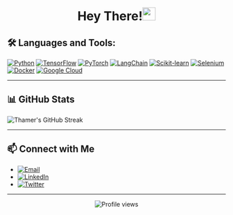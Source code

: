 <h1 align="center">Hey There!<img src="https://media.giphy.com/media/hvRJCLFzcasrR4ia7z/giphy.gif" width="30"></h1>



## 🛠 Languages and Tools:

[![Python](https://img.shields.io/badge/-Python-3776AB?style=flat&logo=python&logoColor=white)](https://www.python.org/)
[![TensorFlow](https://img.shields.io/badge/-TensorFlow-FF6F00?style=flat&logo=tensorflow&logoColor=white)](https://www.tensorflow.org/)
[![PyTorch](https://img.shields.io/badge/-PyTorch-EE4C2C?style=flat&logo=pytorch&logoColor=white)](https://pytorch.org/)
[![LangChain](https://img.shields.io/badge/-LangChain-007ACC?style=flat)](https://langchain.com/)
[![Scikit-learn](https://img.shields.io/badge/-Scikit_learn-F7931E?style=flat&logo=scikit-learn&logoColor=white)](https://scikit-learn.org/)
[![Selenium](https://img.shields.io/badge/-Selenium-43B02A?style=flat&logo=selenium&logoColor=white)](https://www.selenium.dev/)
[![Docker](https://img.shields.io/badge/-Docker-2496ED?style=flat&logo=docker&logoColor=white)](https://www.docker.com/)
[![Google Cloud](https://img.shields.io/badge/-Google_Cloud-4285F4?style=flat&logo=google-cloud&logoColor=white)](https://cloud.google.com/)

---

## 📊 GitHub Stats

![Thamer's GitHub Streak](https://github-readme-streak-stats.herokuapp.com/?user=tghurair&theme=tokyonight)



---

## 📫 Connect with Me

- [![Email](https://img.shields.io/badge/Email-D14836?style=flat-square&logo=gmail&logoColor=white)](mailto:thameralghuraircs@gmail.com)
- [![LinkedIn](https://img.shields.io/badge/-LinkedIn-0077B5?style=flat-square&logo=linkedin&logoColor=white)](https://www.linkedin.com/in/al-ghurair/)
- [![Twitter](https://img.shields.io/badge/-Twitter-1DA1F2?style=flat-square&logo=twitter&logoColor=white)](https://twitter.com/ghurair_)

---

<p align="center"> <img src="https://komarev.com/ghpvc/?username=tghurair&label=Profile%20views&color=0e75b6&style=flat" alt="Profile views" /> </p>

